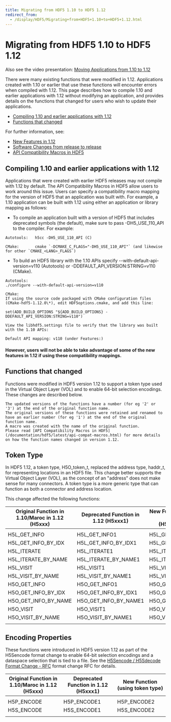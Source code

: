 ```yaml
---
title: Migrating from HDF5 1.10 to HDF5 1.12
redirect_from: 
  - /display/HDF5/Migrating+from+HDF5+1.10+to+HDF5+1.12.html
---
```


# Migrating from HDF5 1.10 to HDF5 1.12

Also see the video presentation: [Moving Applications from 1.10 to 1.12](https://www.hdfgroup.org/2020/03/moving-applications-from-1-10-to-hdf5-1-12-video-materials)

There were many existing functions that were modified in 1.12. Applications created with 1.10 or earlier that use these functions will encounter errors when compiled with 1.12. This page describes how to compile 1.10 and earlier applications with 1.12 without modifying an application, and provides details on the functions that changed for users who wish to update their applications.

* <a href="#compiling-1.10-and-earlier-applications-with-1.12">Compiling 1.10 and earlier applications with 1.12</a>
* <a href="#funcsthatchanged">Functions that changed</a>

For further information, see:

* [New Features in 1.12](new_features_1_12.html)
* [Software Changes from release to release](sw_changes_1.12.html)
* [API Compatibility Macros in HDF5](/documentation/hdf5/latest/api-compat-macros.html)

## Compiling 1.10 and earlier applications with 1.12

Applications that were created with earlier HDF5 releases may not compile with 1.12 by default. The API Compatibility Macros in HDF5 allow users to work around this issue. Users can specify a compatibility macro mapping for the version of HDF5 that an application was built with. For example, a 1.10 application can be built with 1.12 using either an application or library mapping as follows:

* To compile an application built with a version of HDF5 that includes deprecated symbols (the default), make sure to pass -DH5_USE_110_API to the compiler. For example:

~~~
Autotools:   h5cc -DH5_USE_110_API (C)

CMake:       cmake `-DCMAKE_C_FLAGS="-DH5_USE_110_API"` (and likewise for other `CMAKE_<LANG>_FLAGS`)
~~~

* To build an HDF5 library with the 1.10 APIs specify --with-default-api-version=v110 (Autotools) or -DDEFAULT_API_VERSION:STRING=v110 (CMake).

~~~
Autotools: 
./configure --with-default-api-version=v110

CMake:
If using the source code packaged with CMake configuration files (CMake-hdf5-1.12.0\*), edit HDF5options.cmake, and add this line:

set(ADD_BUILD_OPTIONS "${ADD_BUILD_OPTIONS} -DDEFAULT_API_VERSION:STRING=v110")

View the libhdf5.settings file to verify that the library was built with the 1.10 APIs:

Default API mapping: v110 (under Features:)
~~~

#### However, users will not be able to take advantage of some of the new features in 1.12 if using these compatibility mappings.

## Functions that changed
Functions were modified in HDF5 version 1.12 to support a token type used in the Virtual Object Layer (VOL) and to enable 64-bit selection encodings. These changes are described below.

~~~
The updated versions of the functions have a number (for eg '2' or '3') at the end of the original function name.   
The original versions of these functions were retained and renamed to have an earlier number (for eg '1') at the end of the original function name.  
A macro was created with the name of the original function.   
Please read [API Compatibility Macros in HDF5](/documentation/hdf5/latest/api-compat-macros.html) for more details on how the function names changed in version 1.12.
~~~

## Token Type
In HDF5 1.12, a token type, H5O_token_t, replaced the address type, haddr_t, for representing locations in an HDF5 file. This change better supports the Virtual Object Layer (VOL), as the concept of an "address" does not make sense for many connectors. A token type is a more generic type that can function as both a connector and address location.

This change affected the following functions:

| Original Function in 1.10/Maroc in 1.12 (H5xxx) | Deprecated Function in 1.12 (H5xxx1) | New Function (using token type) <br>(H5xxx2 or H5xxx3 |
| ----------------------------------------------- | ------------------------------------ | ------------------------------- |
|                                                 |                                      |                                 |
| H5L_GET_INFO                                    | H5L_GET_INFO1                        | H5L_GET_INFO2                   |
| H5L_GET_INFO_BY_IDX                             | H5L_GET_INFO_BY_IDX1                 | H5L_GET_INFO_BY_IDX2            |
| H5L_ITERATE                                     | H5L_ITERATE1                         | H5L_ITERATE2                    |
| H5L_ITERATE_BY_NAME                             | H5L_ITERATE_BY_NAME1                 | H5L_ITERATE_BY_NAME2            |
| H5L_VISIT                                       | H5L_VISIT1                           | H5L_VISIT2                      |
| H5L_VISIT_BY_NAME                               | H5L_VISIT_BY_NAME1                   | H5L_VISIT_BY_NAME2              |
| H5O_GET_INFO                                    | H5O_GET_INFO1                        | H5O_GET_INFO3                   |
| H5O_GET_INFO_BY_IDX                             | H5O_GET_INFO_BY_IDX1                 | H5O_GET_INFO_BY_IDX3            |
| H5O_GET_INFO_BY_NAME                            | H5O_GET_INFO_BY_NAME1                | H5O_GET_INFO_BY_NAME3           |
| H5O_VISIT                                       | H5O_VISIT1                           | H5O_VISIT3                      |
| H5O_VISIT_BY_NAME                               | H5O_VISIT_BY_NAME1                   | H5O_VISIT_BY_NAME3              |
|                                                 |                                      |                                 |

## Encoding Properties
These functions were introduced in HDF5 version 1.12 as part of the H5Sencode format change to enable 64-bit selection encodings and a dataspace selection that is tied to a file. See the [H5Sencode / H5Sdecode Format Change - RFC](https://support.hdfgroup.org/releases/hdf5/documentation/rfc/H5Sencode_format.docx.pdf) format change RFC for details.

| Original Function in 1.10/Maroc in 1.12 (H5xxx) | Deprecated Function in 1.12 (H5xxx1) | New Function (using token type) |
| ----------------------------------------------- | ------------------------------------ | ------------------------------- |
|                                                 |                                      |                                 |
| H5P_ENCODE                                      | H5P_ENCODE1                          | H5P_ENCODE2                     |
| H5S_ENCODE                                      | H5S_ENCODE1                          | H5S_ENCODE2                     |
|                                                 |                                      |                                 |
